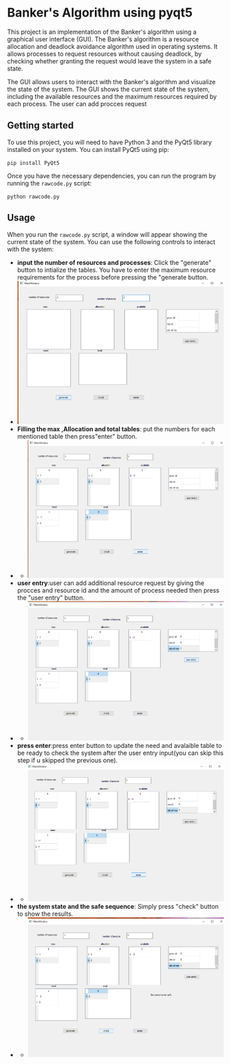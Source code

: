 # Banker's Algorithm using pyqt5

This project is an implementation of the Banker's algorithm using a graphical user interface (GUI). The Banker's algorithm is a resource allocation and deadlock avoidance algorithm used in operating systems. It allows processes to request resources without causing deadlock, by checking whether granting the request would leave the system in a safe state.

The GUI allows users to interact with the Banker's algorithm and visualize the state of the system. The GUI  shows the current state of the system, including the available resources and the maximum resources required by each process. The user can add procces request

## Getting started

To use this project, you will need to have Python 3 and the PyQt5 library installed on your system. You can install PyQt5 using pip:

```
pip install PyQt5
```

Once you have the necessary dependencies, you can run the program by running the `rawcode.py` script:

```
python rawcode.py
```

## Usage

When you run the `rawcode.py` script, a window will appear showing the current state of the system. You can use the following controls to interact with the system:

- **input the number of resources and processes**: Click the "generate" button to intialize the tables. You have to enter the maximum resource requirements for the process before pressing the "generate button.
- ![Main GUI](/images/1.png "Main GUI")
- **Filling the max ,Allocation and total tables**: put the numbers for each mentioned table then press"enter" button.
- - ![Main GUI](/images/2.png "Main GUI")
- **user entry**:user can add additional resource request by giving the procces and resource id and the amount of process needed then press the "user entry" button.
- - ![Main GUI](/images/3.png "Main GUI")
- **press enter**:press enter button to update the need and avalaible table to be ready to check the system after the user entry input(you can skip this step if u skipped the previous one).
- - ![Main GUI](/images/4.png "Main GUI")
- **the system state and the safe sequence**: Simply press "check" button to show the results.
- - ![Main GUI](/images/5.png "Main GUI")





